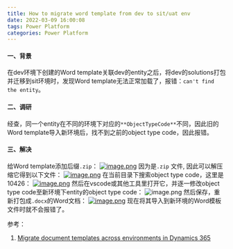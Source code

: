 ```yaml
---
title: How to migrate word template from dev to sit/uat env
date: 2022-03-09 16:00:08
tags: Power Platform
categories: Power Platform 
---
```


#### 一、背景
在dev环境下创建的Word template关联dev的entity之后，将dev的solutions打包并迁移到sit环境时，发现Word template无法正常加载了，报错：`can't find the entity`。
#### 二、调研
经查，同一个entity在不同的环境下对应的`**ObjectTypeCode**`不同，因此旧的Word template导入新环境后，找不到之前的object type code，因此报错。
#### 三、解决
给Word template添加后缀`.zip`：
[![image.png](https://cdn.nlark.com/yuque/0/2022/png/2431928/1646812497601-4354c5a8-4d3c-44a3-b467-3309eb965fac.png#clientId=ub9461f11-725a-4&crop=0&crop=0&crop=1&crop=1&from=paste&id=u8dd8addc&margin=%5Bobject%20Object%5D&name=image.png&originHeight=48&originWidth=489&originalType=url&ratio=1&rotation=0&showTitle=false&size=9683&status=done&style=none&taskId=ub2ba3002-83c1-4650-87c6-7c24c126624&title=)](https://i0.wp.com/debajmecrm.com/wp-content/uploads/2019/01/image-5.png?ssl=1)
因为是`.zip` 文件, 因此可以解压缩它得到以下文件：
[![image.png](https://cdn.nlark.com/yuque/0/2022/png/2431928/1646812497567-4191aba5-ede8-46eb-bad4-91293c7a8b89.png#clientId=ub9461f11-725a-4&crop=0&crop=0&crop=1&crop=1&from=paste&id=ueba1ac54&margin=%5Bobject%20Object%5D&name=image.png&originHeight=112&originWidth=403&originalType=url&ratio=1&rotation=0&showTitle=false&size=18563&status=done&style=none&taskId=u2837eb45-6a88-4335-a2d2-2deba182723&title=)](https://i0.wp.com/debajmecrm.com/wp-content/uploads/2019/01/image-6.png?ssl=1)
在当前目录下搜索object type code，这里是10426：
[![image.png](https://cdn.nlark.com/yuque/0/2022/png/2431928/1646812497617-766cd339-a000-4c1b-a6d6-e57f754dc8f8.png#clientId=ub9461f11-725a-4&crop=0&crop=0&crop=1&crop=1&from=paste&id=ue653362c&margin=%5Bobject%20Object%5D&name=image.png&originHeight=100&originWidth=493&originalType=url&ratio=1&rotation=0&showTitle=false&size=29687&status=done&style=none&taskId=u063c11ad-953a-44cd-9cf6-413ad067833&title=)](https://i0.wp.com/debajmecrm.com/wp-content/uploads/2019/01/image-7.png?ssl=1)
然后在vscode或其他工具里打开它，并逐一修改object type code至新环境下entity的object type code：
![image.png](https://cdn.nlark.com/yuque/0/2022/png/2431928/1646812747410-eb94307c-9c62-4fdd-b3a9-0a3ee904eb94.png#clientId=ub9461f11-725a-4&crop=0&crop=0&crop=1&crop=1&from=paste&height=416&id=u77d25fd5&margin=%5Bobject%20Object%5D&name=image.png&originHeight=516&originWidth=334&originalType=binary&ratio=1&rotation=0&showTitle=false&size=41164&status=done&style=none&taskId=ubdc76ae5-5af0-440c-898d-79f9714f939&title=&width=269)
然后保存，重新打包成`.docx`的Word文档：
[![image.png](https://cdn.nlark.com/yuque/0/2022/png/2431928/1646812497532-af6557e3-10a5-4968-8c58-7844fd1e208b.png#clientId=ub9461f11-725a-4&crop=0&crop=0&crop=1&crop=1&from=paste&id=u5d30082a&margin=%5Bobject%20Object%5D&name=image.png&originHeight=197&originWidth=437&originalType=url&ratio=1&rotation=0&showTitle=false&size=27544&status=done&style=none&taskId=u94a09708-f413-4fbe-9a3e-5a7d2ec9baa&title=)](https://i0.wp.com/debajmecrm.com/wp-content/uploads/2019/01/image-8.png?ssl=1)
现在将其导入到新环境的Word模板文件时就不会报错了。

参考：

1. [Migrate document templates across environments in Dynamics 365](https://debajmecrm.com/how-do-i-move-my-word-template-for-custom-entity-across-environments-in-dynamics-365-how-can-i-make-the-changes-manually-a-deep-dive-into-inner-workings/)

